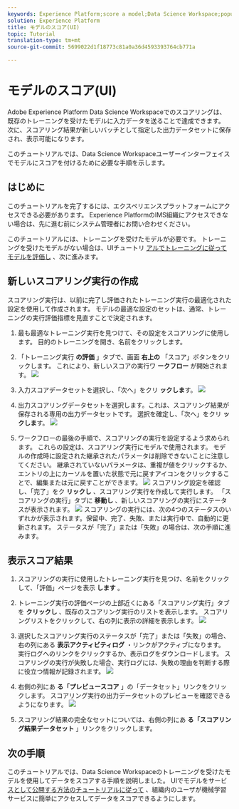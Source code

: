 ```yaml
---
keywords: Experience Platform;score a model;Data Science Workspace;popular topics
solution: Experience Platform
title: モデルのスコア(UI)
topic: Tutorial
translation-type: tm+mt
source-git-commit: 5699022d1f18773c81a0a36d4593393764cb771a

---
```



# モデルのスコア(UI)

Adobe Experience Platform Data Science Workspaceでのスコアリングは、既存のトレーニングを受けたモデルに入力データを送ることで達成できます。 次に、スコアリング結果が新しいバッチとして指定した出力データセットに保存され、表示可能になります。

このチュートリアルでは、Data Science Workspaceユーザーインターフェイスでモデルにスコアを付けるために必要な手順を示します。

## はじめに

このチュートリアルを完了するには、エクスペリエンスプラットフォームにアクセスできる必要があります。 Experience PlatformのIMS組織にアクセスできない場合は、先に進む前にシステム管理者にお問い合わせください。

このチュートリアルには、トレーニングを受けたモデルが必要です。 トレーニングを受けたモデルがない場合は、UIチュートリ [アルでトレーニングに従ってモデルを評価し](./train-evaluate-model-ui.md) 、次に進みます。

## 新しいスコアリング実行の作成

スコアリング実行は、以前に完了し評価されたトレーニング実行の最適化された設定を使用して作成されます。 モデルの最適な設定のセットは、通常、トレーニングの実行評価指標を見直すことで決定されます。

1. 最も最適なトレーニング実行を見つけて、その設定をスコアリングに使用します。 目的のトレーニングを開き、名前をクリックします。

2. 「トレーニング実行 **の評価** 」タブで、画面 **右上の** 「スコア」ボタンをクリックします。 これにより、新しいスコアの実行ワ **ークフロー** が開始されます。
   ![](../images/models-recipes/score/training_run_overview.png)

3. 入力スコアデータセットを選択し、「次へ」をクリ **ックしま**す。
   ![](../images/models-recipes/score/scoring_input.png)

4. 出力スコアリングデータセットを選択します。これは、スコアリング結果が保存される専用の出力データセットです。 選択を確定し、「次へ」をクリ **ックしま**す。
   ![](../images/models-recipes/score/scoring_results.png)

5. ワークフローの最後の手順で、スコアリングの実行を設定するよう求められます。 これらの設定は、スコアリング実行にモデルで使用されます。
モデルの作成時に設定された継承されたパラメータは削除できないことに注意してください。 継承されていないパラメータは、重複が値をクリックするか、エントリの上にカーソルを置いた状態で元に戻すアイコンをクリックすることで、編集または元に戻すことができます。
   ![](../images/models-recipes/score/configuration.png)
スコアリング設定を確認し、「完了」をク **リックし** 、スコアリング実行を作成して実行します。 「スコアリングの実行」タブに **移動し** 、新しいスコアリングの実行にステータスが表示されます。
   ![](../images/models-recipes/score/scoring_runs_tab.png)
スコアリングの実行には、次の4つのステータスのいずれかが表示されます。保留中、完了、失敗、または実行中で、自動的に更新されます。 ステータスが「完了」または「失敗」の場合は、次の手順に進みます。

## 表示スコア結果

1. スコアリングの実行に使用したトレーニング実行を見つけ、名前をクリックして、「評価」ページを表示 **します** 。

2. トレーニング実行の評価ページの上部近くにある「スコアリング実行」タブを **クリックし** 、既存のスコアリング実行のリストを表示します。 スコアリングリストをクリックして、右の列に表示の詳細を表示します。
   ![](../images/models-recipes/score/view_details.png)

3. 選択したスコアリング実行のステータスが「完了」または「失敗」の場合、右の列にある **表示アクティビティログ** ・リンクがアクティブになります。 実行ログへのリンクをクリックするか、表示ログをダウンロードします。 スコアリングの実行が失敗した場合、実行ログには、失敗の理由を判断する際に役立つ情報が記録されます。
   ![](../images/models-recipes/score/activity_logs.png)

4. 右側の列にあ **る「プレビュースコア** 」の「データセット」リンクをクリックします。 スコアリング実行の出力データセットのプレビューを確認できるようになります。
   ![](../images/models-recipes/score/preview_results.png)

5. スコアリング結果の完全なセットについては、右側の列にあ **る「スコアリング結果データセット** 」リンクをクリックします。

## 次の手順

このチュートリアルでは、Data Science Workspaceのトレーニングを受けたモデルを使用してデータをスコアする手順を説明しました。 UIでモデルをサービ [スとして公開する方法のチュートリアルに従って](./publish-model-service-ui.md) 、組織内のユーザが機械学習サービスに簡単にアクセスしてデータをスコアできるようにします。
